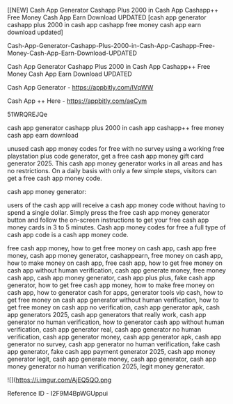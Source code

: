 [[NEW] Cash App Generator Cashapp Plus 2000 in Cash App Cashapp++ Free Money Cash App Earn Download UPDATED [cash app generator cashapp plus 2000 in cash app cashapp free money cash app earn download updated]

Cash-App-Generator-Cashapp-Plus-2000-in-Cash-App-Cashapp-Free-Money-Cash-App-Earn-Download-UPDATED

Cash App Generator Cashapp Plus 2000 in Cash App Cashapp++ Free Money Cash App Earn Download UPDATED

Cash App Generator -  https://appbitly.com/IVqWW

Cash App ++ Here - https://appbitly.com/aeCym

51WRQREJQe

cash app generator cashapp plus 2000 in cash app cashapp++ free money cash app earn download

unused cash app money codes for free with no survey using a working free playstation plus code generator, get a free cash app money gift card generator 2025. This cash app money generator works in all areas and has no restrictions. On a daily basis with only a few simple steps, visitors can get a free cash app money code.

cash app money generator:

users of the cash app will receive a cash app money code without having to spend a single dollar. Simply press the free cash app money generator button and follow the on-screen instructions to get your free cash app money cards in 3 to 5 minutes. Cash app money codes for free a full type of cash app code is a cash app money code.

free cash app money, how to get free money on cash app, cash app free money, cash app money generator, cashappearn, free money on cash app, how to make money on cash app, free cash app, how to get free money on cash app without human verification, cash app generate money, free money cash app, cash app money generator, cash app plus plus, fake cash app generator, how to get free cash app money, how to make free money on cash app, how to generator cash for apps, generator tools vip cash, how to get free money on cash app generator without human verification, how to get free money on cash app no verification, cash app generator apk, cash app generators 2025, cash app generators that really work, cash app generator no human verification, how to generator cash app without human verification, cash app generator real, cash app generator no human verification, cash app generator money, cash app generator apk, cash app generator no survey, cash app generator no human verification, fake cash app generator, fake cash app payment generator 2025, cash app money generator legit, cash app generate money, cash app generator, cash app money generator no human verification 2025, legit money generator.

![](https://i.imgur.com/AjEQ5QO.png

Reference ID - I2F9M4BpWGUppui